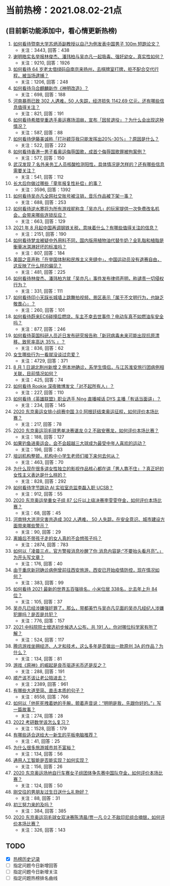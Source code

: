 # 当前热榜：2021.08.02-21点
## (目前新功能添加中，看心情更新热榜)
1. [如何看待暨南大学苏炳添副教授以自己为例发表中国男子 100m 短跑论文？](https://www.zhihu.com/question/476669367)
    * 关注：3443, 回答：438
2. [谢明皓实名举报林俊杰、潘玮柏与吴亦凡一起吸毒、强奸幼女，真实性如何？](https://www.zhihu.com/question/476619729)
    * 关注：9210, 回答：1926
3. [如何看待 64 岁老太借绿码自南京来扬州，去棋牌室打牌，拒不配合交代行程，被当场逮捕？](https://www.zhihu.com/question/476087647)
    * 关注：1206, 回答：248
4. [如何看待乌合麒麟新作《神明改造》？](https://www.zhihu.com/question/476423755)
    * 关注：698, 回答：188
5. [河南暴雨已致 302 人遇难，50 人失踪，经济损失 1142.69 亿元，还有哪些信息值得关注？](https://www.zhihu.com/question/476761481)
    * 关注：821, 回答：191
6. [如何看待希腊举重选手奥运赛场泪崩，宣布「因贫退役」？为什么会出现这种情况？](https://www.zhihu.com/question/476656778)
    * 关注：587, 回答：88
7. [如何看待伊藤美诚称「打孙颖莎我只能发挥出20%-30%」？原因是什么？](https://www.zhihu.com/question/476328323)
    * 关注：522, 回答：222
8. [如何看待香港一男子看奥运侮辱国歌，成首个侮辱国歌罪被拘案例？](https://www.zhihu.com/question/476501192)
    * 关注：577, 回答：150
9. [武汉发现 7 名外来务工人员核酸检测阳性，具体情况是怎样的？还有哪些信息需要关注？](https://www.zhihu.com/question/476715848)
    * 关注：541, 回答：112
10. [长大后你做过哪些「童年报复性补偿」的事？](https://www.zhihu.com/question/476031896)
    * 关注：3596, 回答：1392
11. [如何看待吴亦凡全网社交账号被注销，音乐作品被下架一事？](https://www.zhihu.com/question/476605742)
    * 关注：688, 回答：253
12. [如何看待逆水寒将为所有游戏昵称含「吴亦凡」的玩家提供一次免费改名机会，会带来哪些连锁反应？](https://www.zhihu.com/question/473469391)
    * 关注：663, 回答：129
13. [2021 年 8 月起中国再调钢铁关税，意味着什么？有哪些值得关注的信息？](https://www.zhihu.com/question/476255112)
    * 关注：2151, 回答：190
14. [如何看待梦龙被疑中外用料不同，国内版用植物油代替牛奶？全乳脂和植脂是衡量冰淇淋好坏的标准吗？](https://www.zhihu.com/question/476597655)
    * 关注：807, 回答：184
15. [美国之音声称「在举国体制和民族主义夹缝中」，中国运动员没有退赛自由，这反映了什么样的偏见？](https://www.zhihu.com/question/476704336)
    * 关注：481, 回答：225
16. [如何看待林俊杰、潘玮柏方就「吴亦凡」事件发布律师声明，称谴责一切侵权行为？](https://www.zhihu.com/question/476635025)
    * 关注：331, 回答：111
17. [如何看待印小天踩长城墙上跳舞拍视频，景区表示「属于不文明行为，也缺乏敬畏心」？](https://www.zhihu.com/question/476510675)
    * 关注：260, 回答：101
18. [如何看待蔚来EC6碰撞后燃烧，车主不幸去世事件？电动车真不如燃油车安全吗？](https://www.zhihu.com/question/476098857)
    * 关注：877, 回答：246
19. [如何看待英国科研人员近日发布研究报告称「新冠病毒未来可能出现抗原漂移，致死率高达 35% 」？](https://www.zhihu.com/question/476497087)
    * 关注：836, 回答：62
20. [女生哪些行为一看就没谈过恋爱？](https://www.zhihu.com/question/274051741)
    * 关注：4729, 回答：371
21. [8 月 1 日湖北荆州新增 2 例本地确诊，系学生情侣，与江苏淮安旅行团病例相关联，目前情况如何？](https://www.zhihu.com/question/476625513)
    * 关注：425, 回答：74
22. [如何看待 Rookie 深夜微博发文「对不起所有人」？](https://www.zhihu.com/question/476610794)
    * 关注：227, 回答：110
23. [如何看待《英雄联盟》职业选手 Ning 直播喊话 DYS 主播「有话当面讲」？](https://www.zhihu.com/question/476605757)
    * 关注：234, 回答：145
24. [2020 东京奥运女排小组赛中国 3:0 阿根廷结束奥运征程，如何评价本场比赛？](https://www.zhihu.com/question/476745843)
    * 关注：217, 回答：78
25. [2020 东京奥运羽毛球男单决赛谌龙 0:2 不敌安赛龙，如何评价本场比赛？](https://www.zhihu.com/question/476802376)
    * 关注：188, 回答：127
26. [如果钓鱼进奥运会，会不会超越三大球成为最受中年人喜欢的运动？](https://www.zhihu.com/question/476096991)
    * 关注：196, 回答：83
27. [培训机构整顿，机构中小学生老师们接下来何去何从？](https://www.zhihu.com/question/475968082)
    * 关注：463, 回答：70
28. [为什么现在很多讲女性独立的影视作品核心都在讲「男人靠不住」？真正好的女性主义表达是什么样的？](https://www.zhihu.com/question/475930639)
    * 关注：828, 回答：292
29. [如何看待字节跳动 AI 实验室总监李磊入职 UCSB？](https://www.zhihu.com/question/476449476)
    * 关注：912, 回答：55
30. [2020 东京奥运举重女子组 87 公斤以上级决赛李雯雯夺金，如何评价本场比赛？](https://www.zhihu.com/question/476792580)
    * 关注：68, 回答：45
31. [河南特大洪涝灾害共造成 302 人遇难， 50 人失踪，在安全意识、城市建设方面带来哪些警示？](https://www.zhihu.com/question/476763474)
    * 关注：90, 回答：29
32. [离婚后不带孩子走的女人真的不会想孩子吗？](https://www.zhihu.com/question/281833599)
    * 关注：2874, 回答：783
33. [如何以「凌晨三点，官方警报消息吵醒了你,消息内容是:“不要抬头看月亮”。」为开头写文章？](https://www.zhihu.com/question/476658201)
    * 关注：176, 回答：40
34. [由于重庆新冠确诊病例曾前往西安旅游，西安已开始疫情防控，现在情况如何？](https://www.zhihu.com/question/475716255)
    * 关注：383, 回答：99
35. [如何看待 2021 最新的世界五百强排名，小米位居 338名，比去年上升 84 位？](https://www.zhihu.com/question/476702210)
    * 关注：105, 回答：37
36. [吴亦凡已经涉嫌强奸罪了，那么，带都美竹与吴亦凡见面的吴亦凡经纪人涉嫌犯罪吗？是否是共犯？](https://www.zhihu.com/question/476411627)
    * 关注：776, 回答：157
37. [2021 中科院院士增选初步候选人公布，共 191 人，你对哪位科学家有所了解？](https://www.zhihu.com/question/476542175)
    * 关注：524, 回答：117
38. [腾讯游戏坐拥经济、人才和技术，这么多年是否做出一款原创 3A 的作品？为什么？](https://www.zhihu.com/question/475625594)
    * 关注：134, 回答：81
39. [游戏《原神》的崛起是良币驱逐劣币还是反之？](https://www.zhihu.com/question/476436174)
    * 关注：288, 回答：191
40. [顺产该不该让老公陪进去？](https://www.zhihu.com/question/334044785)
    * 关注：2389, 回答：961
41. [有哪些大道至简、直击本质的句子？](https://www.zhihu.com/question/466361764)
    * 关注：8558, 回答：766
42. [如何以「他死死拽着她的手腕，颤着声音说：“明明是我，先跟你好的。”」写一篇故事？](https://www.zhihu.com/question/475565646)
    * 关注：274, 回答：28
43. [2022 考研数学该怎么复习？](https://www.zhihu.com/question/400670164)
    * 关注：1528, 回答：179
44. [有哪些适合送给大一新生的平板电脑推荐？](https://www.zhihu.com/question/470697020)
    * 关注：41, 回答：25
45. [为什么很多旅游城市并不富裕？](https://www.zhihu.com/question/474870496)
    * 关注：134, 回答：56
46. [通用人工智能是否能实现？如何实现？](https://www.zhihu.com/question/298805901)
    * 关注：156, 回答：26
47. [2020 东京奥运场地自行车赛女子组团体争先赛中国队夺金，如何评价本场比赛？](https://www.zhihu.com/question/476766015)
    * 关注：124, 回答：50
48. [刚交往的男朋友过生日送什么礼物好？](https://www.zhihu.com/question/52978786)
    * 关注：88, 回答：31
49. [初三努力来的及吗？](https://www.zhihu.com/question/476640846)
    * 关注：384, 回答：385
50. [2020 东京奥运羽毛球女双决赛陈清晨/贾一凡 0:2 不敌印尼组合摘银，如何评价本场比赛？](https://www.zhihu.com/question/476695040)
    * 关注：326, 回答：143
## TODO
* [x] [热榜历史记录](hot_history/AllHot.md)
* [ ] 指定问题今日新增回答
* [ ] 指定问题今日新增关注
* [ ] 指定问题热榜排名曲线
